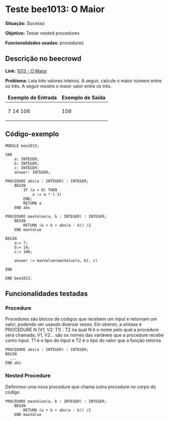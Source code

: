 # Teste bee1013: O Maior
<b>Situação:</b> Sucesso

<b>Objetivo:</b> Testar nested procedures

<b>Funcionalidades usadas:</b> procedures

## Descrição no beecrowd

<b>Link:</b> [1013 - O Maior](https://www.beecrowd.com.br/judge/pt/problems/view/1013)

<b>Problema:</b> Leia três valores inteiros. A seguir, calcule o maior número entre os três. A seguir mostre o maior valor entre os três.

<table>
<thead>
<tr>
  <td><b>Exemplo de Entrada</b></td>
  <td><b>Exemplo de Saída</b></td>
</tr>
</thead>
<tbody>
<tr>
<td class="division">
<p>
7 14 106</p>
</td>
<td>
<p>
106
</td>
</tr>
</tbody>
</table>

## Código-exemplo

```
MODULE bee1013;

VAR
	a: INTEGER;
	b: INTEGER;
	c: INTEGER;
	answer: INTEGER;

PROCEDURE abs(a : INTEGER) : INTEGER;
	BEGIN
		IF (a < 0) THEN
			a := a * (-1)
		END;
   		RETURN a
 	END abs

PROCEDURE maxValue(a, b : INTEGER) : INTEGER;
	BEGIN
   		RETURN (a + b + abs(a - b)) /2
	END maxValue

BEGIN
	a:= 7;
	b:= 14;
	c:= 106;

	answer := maxValue(maxValue(a, b), c)

END

END bee1013.
```

## Funcionalidades testadas
### Procedure

Procedures são blocos de códigos que recebem um input e retornam um valor, podendo ser usaods diversar vezes. Em oberon, a sintaxe é PROCEDURE N (V1, V2: T1) : T2 na qual N é o nome pelo qual a procedure será chamada, V1, V2... são os nomes das variáveis que a procedure recebe como input. T1 é o tipo do input e T2 é o tipo do valor que a função retorna

```
PROCEDURE abs(a : INTEGER) : INTEGER;
BEGIN
  ...
END abs
```
### Nested Procedure

Definimos uma nova procedure que chama outra procedure no corpo do código

```
PROCEDURE maxValue(a, b : INTEGER) : INTEGER;
	BEGIN
   		RETURN (a + b + abs(a - b)) /2
	END maxValue
```
